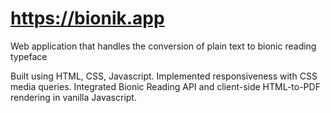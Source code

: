 # https://bionik.app
Web application that handles the conversion of plain text to bionic reading typeface

Built using HTML, CSS, Javascript. Implemented responsiveness with CSS media queries. Integrated Bionic Reading API and client-side HTML-to-PDF rendering in vanilla Javascript.
